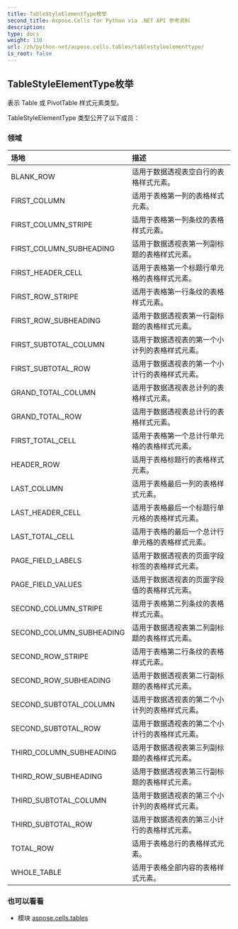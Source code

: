 ```yaml
---
title: TableStyleElementType枚举
second_title: Aspose.Cells for Python via .NET API 参考资料
description:
type: docs
weight: 110
url: /zh/python-net/aspose.cells.tables/tablestyleelementtype/
is_root: false
---
```

## TableStyleElementType枚举
表示 Table 或 PivotTable 样式元素类型。



TableStyleElementType 类型公开了以下成员：

### 领域
|场地|描述|
| :- | :- |
| BLANK_ROW |适用于数据透视表空白行的表格样式元素。|
| FIRST_COLUMN |适用于表格第一列的表格样式元素。|
| FIRST_COLUMN_STRIPE |适用于表格第一列条纹的表格样式元素。|
| FIRST_COLUMN_SUBHEADING |适用于数据透视表第一列副标题的表格样式元素。|
| FIRST_HEADER_CELL |适用于表格第一个标题行单元格的表格样式元素。|
| FIRST_ROW_STRIPE |适用于表格第一行条纹的表格样式元素。|
| FIRST_ROW_SUBHEADING |适用于数据透视表第一行副标题的表格样式元素。|
| FIRST_SUBTOTAL_COLUMN |适用于数据透视表的第一个小计列的表格样式元素。|
| FIRST_SUBTOTAL_ROW |适用于数据透视表的第一个小计行的表格样式元素。|
| GRAND_TOTAL_COLUMN |适用于数据透视表总计列的表格样式元素。|
| GRAND_TOTAL_ROW |适用于数据透视表总计行的表格样式元素。|
| FIRST_TOTAL_CELL |适用于表格第一个总计行单元格的表格样式元素。|
| HEADER_ROW |适用于表格标题行的表格样式元素。|
| LAST_COLUMN |适用于表格最后一列的表格样式元素。|
| LAST_HEADER_CELL |适用于表格最后一个标题行单元格的表格样式元素。|
| LAST_TOTAL_CELL |适用于表格的最后一个总计行单元格的表格样式元素。|
| PAGE_FIELD_LABELS |适用于数据透视表的页面字段标签的表格样式元素。|
| PAGE_FIELD_VALUES |适用于数据透视表的页面字段值的表格样式元素。|
| SECOND_COLUMN_STRIPE |适用于表格第二列条纹的表格样式元素。|
| SECOND_COLUMN_SUBHEADING |适用于数据透视表第二列副标题的表格样式元素。|
| SECOND_ROW_STRIPE |适用于表格第二行条纹的表格样式元素。|
| SECOND_ROW_SUBHEADING |适用于数据透视表第二行副标题的表格样式元素。|
| SECOND_SUBTOTAL_COLUMN |适用于数据透视表的第二个小计列的表格样式元素。|
| SECOND_SUBTOTAL_ROW |适用于数据透视表的第二个小计行的表格样式元素。|
| THIRD_COLUMN_SUBHEADING |适用于数据透视表第三列副标题的表格样式元素。|
| THIRD_ROW_SUBHEADING |适用于数据透视表第三行副标题的表格样式元素。|
| THIRD_SUBTOTAL_COLUMN |适用于数据透视表的第三个小计列的表格样式元素。|
| THIRD_SUBTOTAL_ROW |适用于数据透视表的第三小计行的表格样式元素。|
| TOTAL_ROW |适用于表格总行的表格样式元素。|
| WHOLE_TABLE |适用于表格全部内容的表格样式元素。|



### 也可以看看
* 模块 [aspose.cells.tables](..)
